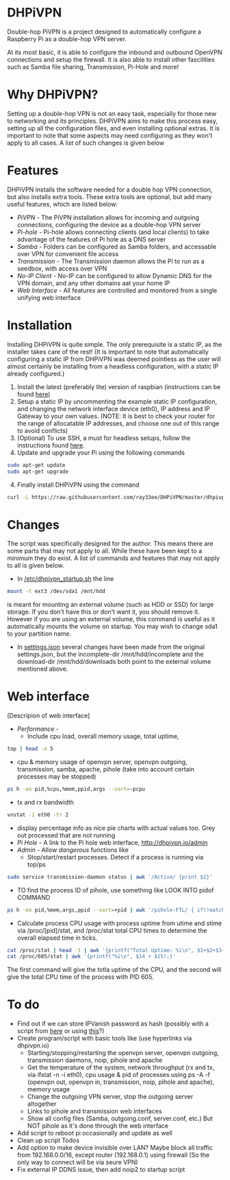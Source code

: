 # DHPiVPN

Double-hop PiVPN is a project designed to automatically configure a Raspberry Pi as a double-hop VPN server. 

At its most basic, it is able to configure the inbound and outbound OpenVPN connections and setup the firewall. It is also able to install other fascilities such as Samba file sharing, Transmission, Pi-Hole and more! 

# Why DHPiVPN?

Setting up a double-hop VPN is not an easy task, especially for those new to networking and its principles. DHPiVPN aims to make this process easy, setting up all the configuration files, and even installing optional extras. It is important to note that some aspects may need configuring as they won't apply to all cases. A list of such changes is given below

# Features

DHPiVPN installs the software needed for a double hop VPN connection, but also installs extra tools. These extra tools are optional, but add many useful features, which are listed below:

* *PiVPN* - The PiVPN installation allows for incoming and outgoing connections, configuring the device as a double-hop VPN server
* *Pi-hole* - Pi-hole allows connecting clients (and local clients) to take advantage of the features of Pi hole as a DNS server
* *Samba* - Folders can be configured as Samba folders, and accessable over VPN for convenient file access
* *Transmission* - The Transmission daemon allows the Pi to run as a seedbox, with access over VPN
* *No-IP Client* - No-IP can be configured to allow Dynamic DNS for the VPN domain, and any other domains aat your home IP
* *Web Interface* - All features are controlled and monitored from a single unifying web interface 

# Installation

Installing DHPiVPN is quite simple. The only prerequisite is a static IP, as the installer takes care of the rest! (It is important to note that automatically configuring a static IP from DHPiVPN was deemed pointless as the user will almost certainly be installing from a headless configuration, with a static IP already configured.)

1. Install the latest (preferably lite) version of raspbian (instructions can be found [here](https://www.raspberrypi.org/documentation/installation/installing-images/))
2. Setup a static IP by uncommenting the example static IP configuration, and changing the network interface device (eth0), IP address and IP Gateway to your own values. (NOTE: It is best to check your router for the range of allocatable IP addresses, and choose one out of this range to avoid conflicts)
3. (Optional) To use SSH, a must for headless setups, follow the instructions found [here](https://www.raspberrypi.org/documentation/remote-access/ssh/).
4. Update and upgrade your Pi using the following commands

```sh
sudo apt-get update
sudo apt-get upgrade
```

4. Finally install DHPiVPN using the command

```sh
curl -L https://raw.githubusercontent.com/ray33ee/DHPiVPN/master/dhpivpn.sh | bash
```

# Changes

The script was specifically designed for the author. This means there are some parts that may not apply to all. While these have been kept to a minimum they do exist. A list of commands and features that may not apply to all is given below.

* In [/etc/dhpivpn_startup.sh](https://raw.githubusercontent.com/ray33ee/DHPiVPN/master/dhpivpn_startup.sh) the line

```sh
mount -t ext3 /dev/sda1 /mnt/hdd
```

is meant for mounting an external volume (such as HDD or SSD) for large storage. If you don't have this or don't want it, you should remove it. However if you are using an external volume, this command is useful as it automatically mounts the volume on startup. You may wish to change sda1 to your partition name.

* In [settings.json](https://raw.githubusercontent.com/ray33ee/DHPiVPN/master/settings.json) several changes have been made from the original settings.json, but the incomplete-dir /mnt/hdd/incomplete and the download-dir /mnt/hdd/downloads both point to the external volume mentioned above.

# Web interface

[Descripion of web interface]

* *Performance* - 
  * Include cpu load, overall memory usage, total uptime, 
```sh
top | head -n 5
```
  * cpu & memory usage of openvpn server, openvpn outgoing, transmission, samba, apache, pihole (take into account certain processes may be stopped)  
```sh
ps h -eo pid,%cpu,%mem,ppid,args --sort=-pcpu
```
  * tx and rx bandwidth
```sh
vnstat -i eth0 -tr 2
```

  * display percentage info as nice pie charts with actual values too. Grey out processed that are not running
* *Pi Hole* - A link to the Pi hole web interface, http://dhpivpn.io/admin
* *Admin* - Allow *dangerous* functions like
  * Stop/start/restart processes. Detect if a process is running via top/ps 
```sh
sudo service transmission-daemon status | awk '/Active/ {print $2}'
```
  * TO find the process ID of pihole, use something like LOOK INTO pidof COMMAND
```sh
ps h -eo pid,%mem,args,ppid --sort=+pid | awk '/pihole-FTL/ { if(!match($0, "awk")) {print}}'
```

* Calculate process CPU usage with process uptime from utime and stime via /proc/[pid]/stat, and /proc/stat total CPU times to determine the overall elapsed time in ticks.
```sh
cat /proc/stat | head -1 | awk '{printf("Total Uptime: %i\n", $1+$2+$3+$4+$5+$6+$7+$8+$9+$10)}'
cat /proc/605/stat | awk '{printf("%i\n", $14 + $15);}'
```
The first command will give the totla uptime of the CPU, and the second will give the total CPU time of the process with PID 605.

# To do

* Find out if we can store IPVanish password as hash (possibly with a script from [here](https://openvpn.net/community-resources/using-alternative-authentication-methods/) or using [this](https://github.com/fionn/vpn_auth)?)
* Create program/script with basic tools like (use hyperlinks via dhpivpn.io)
  * Starting/stopping/restarting the openvpn server, openvpn outgoing, transmission daemons, noip, pihole and apache
  * Get the temperature of the system, network throughput (rx and tx, via ifstat -n -i eth0), cpu usage & pid of processes using  ps -A -f (openvpn out, openvpn in, transmission, noip, pihole and apache), memory usage
  * Change the outgoing VPN server, stop the outgoing server altogether
  * Links to pihole and transmission web interfaces
  * Show all config files (Samba, outgoing.conf, server.conf, etc.) But NOT pihole as it's done through the web interface
* Add script to reboot pi occasionally and update as well
* Clean up script Todos
* Add option to make device invisible over LAN? Maybe block all traffic from 192.168.0.0/16,  except router (192.168.0.1) using firewall (So the only way to connect will be via seure VPN)
* Fix external IP DDNS issue, then add noip2 to startup script 

